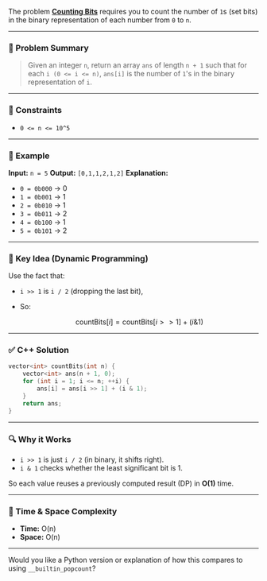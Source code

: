 The problem [**Counting Bits**](https://leetcode.com/problems/counting-bits/description/) requires you to count the number of `1`s (set bits) in the binary representation of each number from `0` to `n`.

---

### 🔹 Problem Summary

> Given an integer `n`, return an array `ans` of length `n + 1` such that for each `i (0 <= i <= n)`,
> `ans[i]` is the number of `1`'s in the binary representation of `i`.

---

### 🔹 Constraints

* `0 <= n <= 10^5`

---

### 🔹 Example

**Input:** `n = 5`
**Output:** `[0,1,1,2,1,2]`
**Explanation:**

* `0 = 0b000` → 0
* `1 = 0b001` → 1
* `2 = 0b010` → 1
* `3 = 0b011` → 2
* `4 = 0b100` → 1
* `5 = 0b101` → 2

---

### 🔹 Key Idea (Dynamic Programming)

Use the fact that:

* `i >> 1` is `i / 2` (dropping the last bit),
* So:

  $$
  \text{countBits}[i] = \text{countBits}[i >> 1] + (i \& 1)
  $$

---

### ✅ C++ Solution

```cpp
vector<int> countBits(int n) {
    vector<int> ans(n + 1, 0);
    for (int i = 1; i <= n; ++i) {
        ans[i] = ans[i >> 1] + (i & 1);
    }
    return ans;
}
```

---

### 🔍 Why it Works

* `i >> 1` is just `i / 2` (in binary, it shifts right).
* `i & 1` checks whether the least significant bit is 1.

So each value reuses a previously computed result (DP) in **O(1)** time.

---

### 🔸 Time & Space Complexity

* **Time:** O(n)
* **Space:** O(n)

---

Would you like a Python version or explanation of how this compares to using `__builtin_popcount`?
